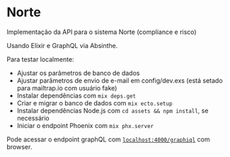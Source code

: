 # Norte

Implementação da API para o sistema Norte (compliance e risco)

Usando Elixir e GraphQL via Absinthe.

Para testar localmente:

- Ajustar os parâmetros de banco de dados
- Ajustar parâmetros de envio de e-mail em config/dev.exs (está setado para mailtrap.io com usuário fake)
- Instalar dependências com `mix deps.get`
- Criar e migrar o banco de dados com `mix ecto.setup`
- Instalar dependências Node.js com `cd assets && npm install`, se necessário
- Iniciar o endpoint Phoenix com `mix phx.server`

Pode acessar o endpoint graphQL com [`localhost:4000/graphiql`](http://localhost:4000/graphiql) com browser.
